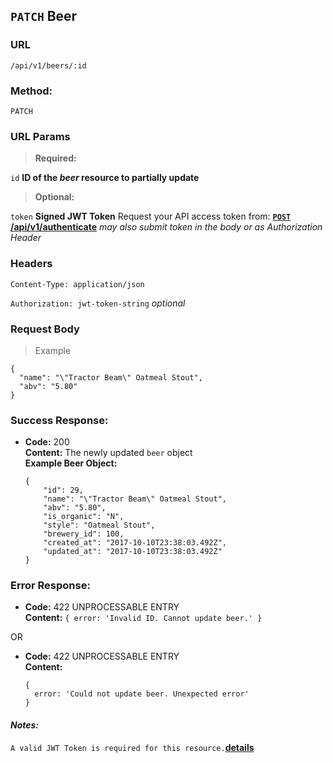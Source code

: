## `PATCH` Beer

### **URL**

`/api/v1/beers/:id`

### **Method:**

`PATCH`

### **URL Params**

> **Required:**

`id`
    **ID of the _beer_ resource to partially update**

> **Optional:**

`token`
**Signed JWT Token** Request your API access token from:
**[`POST` /api/v1/authenticate](POST_authenticate.md)**
_may also submit token in the body or as Authorization Header_

### **Headers**

`Content-Type: application/json`

`Authorization: jwt-token-string` _optional_

### **Request Body**

> Example

```
{
  "name": "\"Tractor Beam\" Oatmeal Stout",
  "abv": "5.80"
}
```

### **Success Response:**
  * **Code:** 200 <br />
    **Content:** The newly updated `beer` object<br />
    **Example Beer Object:**
    ```
    {
        "id": 29,
        "name": "\"Tractor Beam\" Oatmeal Stout",
        "abv": "5.80",
        "is_organic": "N",
        "style": "Oatmeal Stout",
        "brewery_id": 100,
        "created_at": "2017-10-10T23:38:03.492Z",
        "updated_at": "2017-10-10T23:38:03.492Z"
    }
    ```

### **Error Response:**
  * **Code:** 422 UNPROCESSABLE ENTRY <br />
    **Content:** `{ error: 'Invalid ID. Cannot update beer.' }`

  OR

  * **Code:** 422 UNPROCESSABLE ENTRY <br />
    **Content:**
    ```
    {
      error: 'Could not update beer. Unexpected error'
    }
    ```

#### **_Notes:_**

`A valid JWT Token is required for this resource.`**[details](POST_authenticate.md)**
